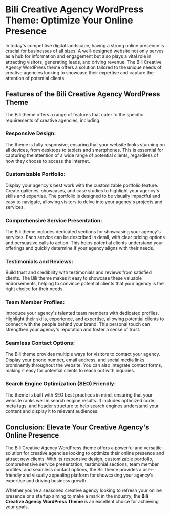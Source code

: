 # Bili Creative Agency WordPress Theme: Optimize Your Online Presence

In today's competitive digital landscape, having a strong online presence is crucial for businesses of all sizes. A well-designed website not only serves as a hub for information and engagement but also plays a vital role in attracting visitors, generating leads, and driving revenue. The Bili Creative Agency WordPress theme offers a solution tailored to the unique needs of creative agencies looking to showcase their expertise and capture the attention of potential clients.

## Features of the Bili Creative Agency WordPress Theme

The Bili theme offers a range of features that cater to the specific requirements of creative agencies, including:

### Responsive Design:

The theme is fully responsive, ensuring that your website looks stunning on all devices, from desktops to tablets and smartphones. This is essential for capturing the attention of a wide range of potential clients, regardless of how they choose to access the internet.

### Customizable Portfolio:

Display your agency's best work with the customizable portfolio feature. Create galleries, showcases, and case studies to highlight your agency's skills and expertise. The portfolio is designed to be visually impactful and easy to navigate, allowing visitors to delve into your agency's projects and services.

### Comprehensive Service Presentation:

The Bili theme includes dedicated sections for showcasing your agency's services. Each service can be described in detail, with clear pricing options and persuasive calls to action. This helps potential clients understand your offerings and quickly determine if your agency aligns with their needs.

### Testimonials and Reviews:

Build trust and credibility with testimonials and reviews from satisfied clients. The Bili theme makes it easy to showcase these valuable endorsements, helping to convince potential clients that your agency is the right choice for their needs.

### Team Member Profiles:

Introduce your agency's talented team members with dedicated profiles. Highlight their skills, experience, and expertise, allowing potential clients to connect with the people behind your brand. This personal touch can strengthen your agency's reputation and foster a sense of trust.

### Seamless Contact Options:

The Bili theme provides multiple ways for visitors to contact your agency. Display your phone number, email address, and social media links prominently throughout the website. You can also integrate contact forms, making it easy for potential clients to reach out with inquiries.

### Search Engine Optimization (SEO) Friendly:

The theme is built with SEO best practices in mind, ensuring that your website ranks well in search engine results. It includes optimized code, meta tags, and header structure to help search engines understand your content and display it to relevant audiences.

## Conclusion: Elevate Your Creative Agency's Online Presence

The Bili Creative Agency WordPress theme offers a powerful and versatile solution for creative agencies looking to optimize their online presence and attract new clients. With its responsive design, customizable portfolio, comprehensive service presentation, testimonial sections, team member profiles, and seamless contact options, the Bili theme provides a user-friendly and visually appealing platform for showcasing your agency's expertise and driving business growth.

Whether you're a seasoned creative agency looking to refresh your online presence or a startup aiming to make a mark in the industry, the **Bili Creative Agency WordPress Theme** is an excellent choice for achieving your goals.
